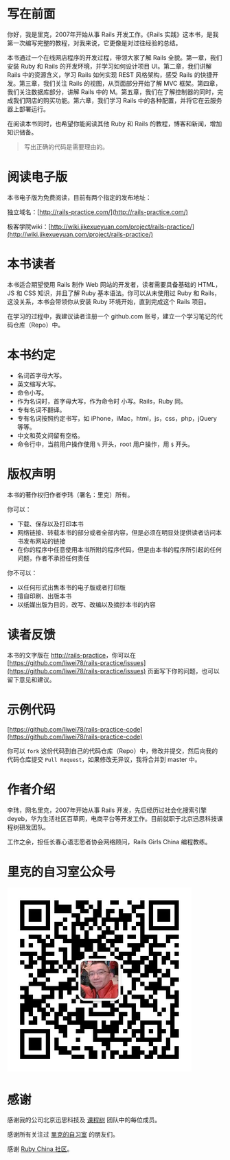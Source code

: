 # 写在前面

你好，我是里克，2007年开始从事 Rails 开发工作。《Rails 实践》这本书，是我第一次编写完整的教程，对我来说，它更像是对过往经验的总结。

本书通过一个在线网店程序的开发过程，带领大家了解 Rails 全貌。第一章，我们安装 Ruby 和 Rails 的开发环境，并学习如何设计项目 UI。第二章，我们讲解 Rails 中的资源含义，学习 Rails 如何实现 REST 风格架构，感受 Rails 的快捷开发。第三章，我们关注 Rails 的视图，从页面部分开始了解 MVC 框架。第四章，我们关注数据库部分，讲解 Rails 中的 M。第五章，我们在了解控制器的同时，完成我们网店的购买功能。第六章，我们学习 Rails 中的各种配置，并将它在云服务器上部署运行。

在阅读本书同时，也希望你能阅读其他 Ruby 和 Rails 的教程，博客和新闻，增加知识储备。

> 写出正确的代码是需要理由的。

# 阅读电子版

本书电子版为免费阅读，目前有两个指定的发布地址：

独立域名：[http://rails-practice.com/](http://rails-practice.com/)

极客学院wiki：[http://wiki.jikexueyuan.com/project/rails-practice/](http://wiki.jikexueyuan.com/project/rails-practice/)

# 本书读者

本书适合期望使用 Rails 制作 Web 网站的开发者，读者需要具备基础的 HTML，JS 和 CSS 知识，并且了解 Ruby 基本语法。你可以从未使用过 Ruby 和 Rails，这没关系，本书会带领你从安装 Ruby 环境开始，直到完成这个 Rails 项目。

在学习的过程中，我建议读者注册一个 github.com 账号，建立一个学习笔记的代码仓库（Repo）中。

# 本书约定

* 名词首字母大写。
* 英文缩写大写。
* 命令小写。
* 作为名词时，首字母大写，作为命令时 小写。Rails，Ruby 同。
* 专有名词不翻译。
* 专有名词按照约定书写，如 iPhone，iMac，html，js，css，php，jQuery 等等。
* 中文和英文间留有空格。
* 命令行中，当前用户操作使用 `%` 开头，root 用户操作，用 `$` 开头。

# 版权声明

本书的著作权归作者李玮（署名：里克）所有。

你可以：

* 下载、保存以及打印本书
* 网络链接、转载本书的部分或者全部内容，但是必须在明显处提供读者访问本书发布网站的链接
* 在你的程序中任意使用本书所附的程序代码，但是由本书的程序所引起的任何问题，作者不承担任何责任

你不可以：

* 以任何形式出售本书的电子版或者打印版
* 擅自印刷、出版本书
* 以纸媒出版为目的，改写、改编以及摘抄本书的内容

# 读者反馈

本书的文字版在 [http://rails-practice](http://rails-practice)，你可以在 [https://github.com/liwei78/rails-practice/issues](https://github.com/liwei78/rails-practice/issues) 页面写下你的问题，也可以留下意见和建议。

# 示例代码

[https://github.com/liwei78/rails-practice-code](https://github.com/liwei78/rails-practice-code)

你可以 `fork` 这份代码到自己的代码仓库（Repo）中，修改并提交，然后向我的代码仓库提交 `Pull Request`，如果修改无异议，我将合并到 master 中。

# 作者介绍

李玮，网名里克，2007年开始从事 Rails 开发，先后经历过社会化搜索引擎 deyeb，华为生活社区百草网，电商平台等开发工作。目前就职于北京迅思科技课程树研发团队。

工作之余，担任长春心语志愿者协会网络顾问，Rails Girls China 编程教练。


# 里克的自习室公众号

![](images/railser.jpg)

# 感谢

感谢我的公司北京迅思科技及 [课程树](http://www.lessontree.cn/) 团队中的每位成员。

感谢所有关注过 [里克的自习室](http://railser.cn/) 的朋友们。

感谢 [Ruby China 社区](https://ruby-china.org)。
